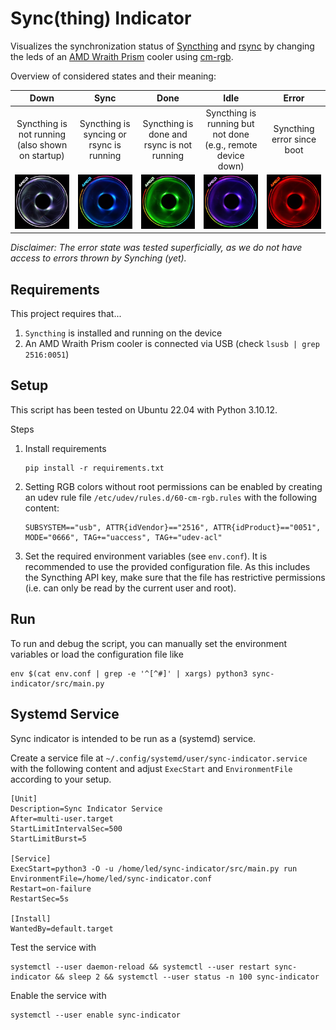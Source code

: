 # Sync(thing) Indicator
Visualizes the synchronization status of [Syncthing](https://syncthing.net/) and [rsync](https://rsync.samba.org/) by changing the leds of an [AMD Wraith Prism](https://www.amd.com/en/technologies/cpu-cooler-solution) cooler using [cm-rgb](https://github.com/gfduszynski/cm-rgb).

Overview of considered states and their meaning:

| Down | Sync | Done | Idle | Error|
|:----:|:----:|:----:|:----:|:----:|
| Syncthing is not running (also shown on startup) | Syncthing is syncing or rsync is running | Syncthing is done and rsync is not running | Syncthing is running but not done (e.g., remote device down) | Syncthing error since boot | 
| ![](doc/down.jpg) | ![](doc/sync.jpg) | ![](doc/done.jpg) | ![](doc/idle.jpg) | ![](doc/error.jpg) |

*Disclaimer: The error state was tested superficially, as we do not have access to errors thrown by Synching (yet).*

## Requirements

This project requires that...
1. `Syncthing` is installed and running on the device
2.  An AMD Wraith Prism cooler is connected via USB (check `lsusb | grep 2516:0051`)

## Setup

This script has been tested on Ubuntu 22.04 with Python 3.10.12.

Steps
1. Install requirements 
    ```
    pip install -r requirements.txt
    ```
2. Setting RGB colors without root permissions can be enabled by creating an udev rule file `/etc/udev/rules.d/60-cm-rgb.rules` with the following content:
    ```
    SUBSYSTEM=="usb", ATTR{idVendor}=="2516", ATTR{idProduct}=="0051", MODE="0666", TAG+="uaccess", TAG+="udev-acl"
    ```

2. Set the required environment variables (see `env.conf`). It is recommended to use the provided configuration file. As this includes the Syncthing API key, make sure that the file has restrictive permissions (i.e. can only be read by the current user and root).

## Run

To run and debug the script, you can manually set the environment variables or load the configuration file like
```
env $(cat env.conf | grep -e '^[^#]' | xargs) python3 sync-indicator/src/main.py
```

## Systemd Service

Sync indicator is intended to be run as a (systemd) service.

Create a service file at `~/.config/systemd/user/sync-indicator.service` with the following content and adjust `ExecStart` and `EnvironmentFile` according to your setup.
```
[Unit]
Description=Sync Indicator Service
After=multi-user.target
StartLimitIntervalSec=500
StartLimitBurst=5

[Service]
ExecStart=python3 -O -u /home/led/sync-indicator/src/main.py run
EnvironmentFile=/home/led/sync-indicator.conf
Restart=on-failure
RestartSec=5s

[Install]
WantedBy=default.target
```

Test the service with
```
systemctl --user daemon-reload && systemctl --user restart sync-indicator && sleep 2 && systemctl --user status -n 100 sync-indicator
```

Enable the service with
```
systemctl --user enable sync-indicator
```
